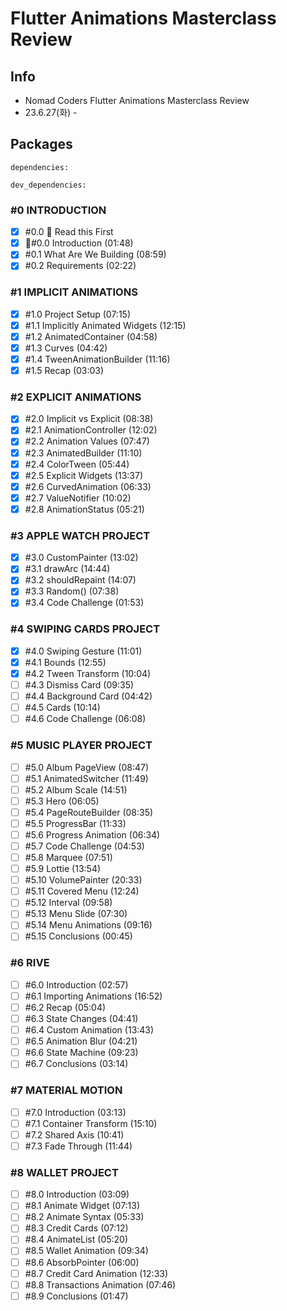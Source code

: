 # Flutter Animations Masterclass Review

## Info

- Nomad Coders Flutter Animations Masterclass Review
- 23.6.27(화) -

## Packages

```
dependencies:

dev_dependencies:

```

### **#0 INTRODUCTION**

- [x] #0.0 🚨 Read this First
- [x] 🚨#0.0 Introduction (01:48)
- [x] #0.1 What Are We Building (08:59)
- [x] #0.2 Requirements (02:22)

### **#1 IMPLICIT ANIMATIONS**

- [x] #1.0 Project Setup (07:15)
- [x] #1.1 Implicitly Animated Widgets (12:15)
- [x] #1.2 AnimatedContainer (04:58)
- [x] #1.3 Curves (04:42)
- [x] #1.4 TweenAnimationBuilder (11:16)
- [x] #1.5 Recap (03:03)

### **#2 EXPLICIT ANIMATIONS**

- [x] #2.0 Implicit vs Explicit (08:38)
- [x] #2.1 AnimationController (12:02)
- [x] #2.2 Animation Values (07:47)
- [x] #2.3 AnimatedBuilder (11:10)
- [x] #2.4 ColorTween (05:44)
- [x] #2.5 Explicit Widgets (13:37)
- [x] #2.6 CurvedAnimation (06:33)
- [x] #2.7 ValueNotifier (10:02)
- [x] #2.8 AnimationStatus (05:21)

### **#3 APPLE WATCH PROJECT**

- [x] #3.0 CustomPainter (13:02)
- [x] #3.1 drawArc (14:44)
- [x] #3.2 shouldRepaint (14:07)
- [x] #3.3 Random() (07:38)
- [x] #3.4 Code Challenge (01:53)

### **#4 SWIPING CARDS PROJECT**

- [x] #4.0 Swiping Gesture (11:01)
- [x] #4.1 Bounds (12:55)
- [x] #4.2 Tween Transform (10:04)
- [ ] #4.3 Dismiss Card (09:35)
- [ ] #4.4 Background Card (04:42)
- [ ] #4.5 Cards (10:14)
- [ ] #4.6 Code Challenge (06:08)

### **#5 MUSIC PLAYER PROJECT**

- [ ] #5.0 Album PageView (08:47)
- [ ] #5.1 AnimatedSwitcher (11:49)
- [ ] #5.2 Album Scale (14:51)
- [ ] #5.3 Hero (06:05)
- [ ] #5.4 PageRouteBuilder (08:35)
- [ ] #5.5 ProgressBar (11:33)
- [ ] #5.6 Progress Animation (06:34)
- [ ] #5.7 Code Challenge (04:53)
- [ ] #5.8 Marquee (07:51)
- [ ] #5.9 Lottie (13:54)
- [ ] #5.10 VolumePainter (20:33)
- [ ] #5.11 Covered Menu (12:24)
- [ ] #5.12 Interval (09:58)
- [ ] #5.13 Menu Slide (07:30)
- [ ] #5.14 Menu Animations (09:16)
- [ ] #5.15 Conclusions (00:45)

### **#6 RIVE**

- [ ] #6.0 Introduction (02:57)
- [ ] #6.1 Importing Animations (16:52)
- [ ] #6.2 Recap (05:04)
- [ ] #6.3 State Changes (04:41)
- [ ] #6.4 Custom Animation (13:43)
- [ ] #6.5 Animation Blur (04:21)
- [ ] #6.6 State Machine (09:23)
- [ ] #6.7 Conclusions (03:14)

### **#7 MATERIAL MOTION**

- [ ] #7.0 Introduction (03:13)
- [ ] #7.1 Container Transform (15:10)
- [ ] #7.2 Shared Axis (10:41)
- [ ] #7.3 Fade Through (11:44)

### **#8 WALLET PROJECT**

- [ ] #8.0 Introduction (03:09)
- [ ] #8.1 Animate Widget (07:13)
- [ ] #8.2 Animate Syntax (05:33)
- [ ] #8.3 Credit Cards (07:12)
- [ ] #8.4 AnimateList (05:20)
- [ ] #8.5 Wallet Animation (09:34)
- [ ] #8.6 AbsorbPointer (06:00)
- [ ] #8.7 Credit Card Animation (12:33)
- [ ] #8.8 Transactions Animation (07:46)
- [ ] #8.9 Conclusions (01:47)

